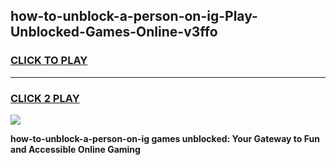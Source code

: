 
## how-to-unblock-a-person-on-ig-Play-Unblocked-Games-Online-v3ffo
<h3>
<a href="https://premium76.site?title=how-to-unblock-a-person-on-ig&ref=25A">CLICK TO PLAY</a></h3>
<hr>

<h3>
<a href="https://premium76.site?title=how-to-unblock-a-person-on-ig&ref=25A">CLICK 2 PLAY</a>
  
</h3>

<a href="https://premium76.site?title=how-to-unblock-a-person-on-ig&ref=25A"><img src="https://clearcache.store/games.png"></a>


**how-to-unblock-a-person-on-ig games unblocked: Your Gateway to Fun and Accessible Online Gaming**

